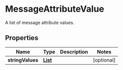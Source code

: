 

# MessageAttributeValue

A list of message attribute values.

## Properties

| Name | Type | Description | Notes |
|------------ | ------------- | ------------- | -------------|
|**stringValues** | [**List**](List.md) |  |  [optional] |



